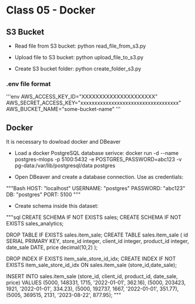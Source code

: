 # Class 05 - Docker

## S3 Bucket
- Read file from S3 bucket:
python read_file_from_s3.py

- Upload file to S3 bucket:
python upload_file_to_s3.py

- Create S3 bucket folder:
python create_folder_s3.py

### .env file format

'''env
AWS_ACCESS_KEY_ID="XXXXXXXXXXXXXXXXXXXXX"
AWS_SECRET_ACCESS_KEY="xxxxxxxxxxxxxxxxxxxxxxxxxxxxxxxxxxx"
AWS_BUCKET_NAME="some-bucket-name"
'''

## Docker
It is necessary to dowload docker and DBeaver

- Load a docker PostgreSQL database serivce:
docker run -d --name postgres-mlops -p 5100:5432 -e POSTGRES_PASSWORD=abc123 -v pg-data:/var/lib/postgresql/data postgres

- Open DBeaver and create a database connection. Use as credentials:

"""Bash
HOST: "localhost"
USERNAME: "postgres"
PASSWORD: "abc123"
DB: "postgres"
PORT: 5100
"""

- Create schema inside this dataset:

"""sql
CREATE SCHEMA IF NOT EXISTS sales;
CREATE SCHEMA IF NOT EXISTS sales_analytics;

DROP TABLE IF EXISTS sales.item_sale;
CREATE TABLE sales.item_sale (
  id SERIAL PRIMARY KEY,
  store_id integer,
  client_id integer,
  product_id integer,
  date_sale DATE,
  price decimal(10,2)
);


DROP INDEX IF EXISTS item_sale_store_id_idx;
CREATE INDEX IF NOT EXISTS item_sale_store_id_idx ON sales.item_sale (store_id,date_sale);

INSERT INTO sales.item_sale
    (store_id, client_id, product_id, date_sale, price)
VALUES
    (5000, 148331, 1715, '2022-01-01', 362.16),
    (5000, 203423, 1921, '2022-01-01', 334.23),
    (5000, 192737, 1667, '2022-01-01', 351.77),
    (5005, 369515, 2131, '2023-08-22', 877.95);
"""